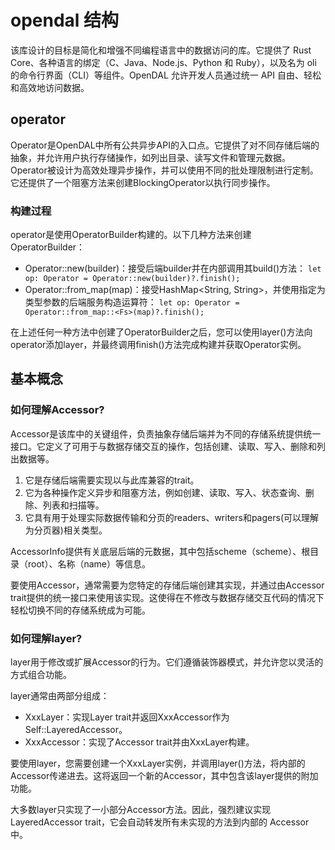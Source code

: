 # opendal 结构

该库设计的目标是简化和增强不同编程语言中的数据访问的库。它提供了 Rust Core、各种语言的绑定（C、Java、Node.js、Python 和 Ruby），以及名为 oli 的命令行界面（CLI）等组件。OpenDAL 允许开发人员通过统一 API 自由、轻松和高效地访问数据。

## operator

Operator是OpenDAL中所有公共异步API的入口点。它提供了对不同存储后端的抽象，并允许用户执行存储操作，如列出目录、读写文件和管理元数据。Operator被设计为高效处理异步操作，并可以使用不同的批处理限制进行定制。它还提供了一个阻塞方法来创建BlockingOperator以执行同步操作。

### 构建过程

operator是使用OperatorBuilder构建的。以下几种方法来创建OperatorBuilder：
- Operator::new(builder)：接受后端builder并在内部调用其build()方法：
`let op: Operator = Operator::new(builder)?.finish();`
- Operator::from_map(map)：接受HashMap<String, String>，并使用指定为类型参数的后端服务构造运算符：
`let op: Operator = Operator::from_map::<Fs>(map)?.finish();`

在上述任何一种方法中创建了OperatorBuilder之后，您可以使用layer()方法向operator添加layer，并最终调用finish()方法完成构建并获取Operator实例。

## 基本概念

### 如何理解Accessor?

Accessor是该库中的关键组件，负责抽象存储后端并为不同的存储系统提供统一接口。它定义了可用于与数据存储交互的操作，包括创建、读取、写入、删除和列出数据等。

1. 它是存储后端需要实现以与此库兼容的trait。
2. 它为各种操作定义异步和阻塞方法，例如创建、读取、写入、状态查询、删除、列表和扫描等。
3. 它具有用于处理实际数据传输和分页的readers、writers和pagers(可以理解为分页器)相关类型。

AccessorInfo提供有关底层后端的元数据，其中包括scheme（scheme）、根目录（root）、名称（name）等信息。

要使用Accessor，通常需要为您特定的存储后端创建其实现，并通过由Accessor trait提供的统一接口来使用该实现。这使得在不修改与数据存储交互代码的情况下轻松切换不同的存储系统成为可能。

### 如何理解layer?

layer用于修改或扩展Accessor的行为。它们遵循装饰器模式，并允许您以灵活的方式组合功能。

layer通常由两部分组成：
- XxxLayer：实现Layer trait并返回XxxAccessor作为Self::LayeredAccessor。
- XxxAccessor：实现了Accessor trait并由XxxLayer构建。

要使用layer，您需要创建一个XxxLayer实例，并调用layer()方法，将内部的Accessor传递进去。这将返回一个新的Accessor，其中包含该layer提供的附加功能。

大多数layer只实现了一小部分Accessor方法。因此，强烈建议实现LayeredAccessor trait，它会自动转发所有未实现的方法到内部的 Accessor 中。
